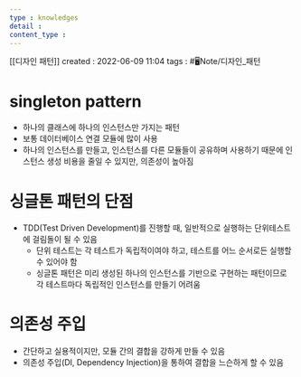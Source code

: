 ```yaml
---
type : knowledges
detail : 
content_type :
---
```


[[디자인 패턴]]
created : 2022-06-09 11:04
tags : #🖥️Note/디자인_패턴 

# singleton pattern
- 하나의 클래스에 하나의 인스턴스만 가지는 패턴
- 보통 데이터베이스 연결 모듈에 많이 사용
- 하나의 인스턴스를 만들고, 인스턴스를 다른 모듈들이 공유하며 사용하기 때문에 인스턴스 생성 비용을 줄일 수 있지만, 의존성이 높아짐

# 싱글톤 패턴의 단점
- TDD(Test Driven Development)를 진행할 때, 일반적으로 실행하는 단위테스트에 걸림돌이 될 수 있음
	- 단위 테스트는 각 테스트가 독립적이여야 하고, 테스트를 어느 순서로든 실행할 수 있어야 함
	- 싱글톤 패턴은 미리 생성된 하나의 인스턴스를 기반으로 구현하는 패턴이므로 각 테스트마다 독립적인 인스턴스를 만들기 어려움

# 의존성 주입
- 간단하고 실용적이지만, 모듈 간의 결합을 강하게 만들 수 있음
- 의존성 주입(DI, Dependency Injection)을 통하여 결합을 느슨하게 할 수 있음